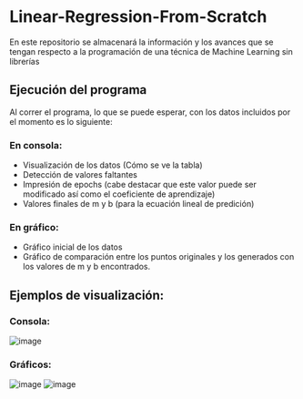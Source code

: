 # Linear-Regression-From-Scratch
En este repositorio se almacenará la información y los avances que se tengan respecto a la programación de una técnica de Machine Learning sin librerías 

## Ejecución del programa
Al correr el programa, lo que se puede esperar, con los datos incluidos por el momento es lo siguiente:
### En consola:
+ Visualización de los datos (Cómo se ve la tabla)
+ Detección de valores faltantes
+ Impresión de epochs (cabe destacar que este valor puede ser modificado así como el coeficiente de aprendizaje)
+ Valores finales de m y b (para la ecuación lineal de predición)

### En gráfico:
+ Gráfico inicial de los datos
+ Gráfico de comparación entre los puntos originales y los generados con los valores de m y b encontrados.

## Ejemplos de visualización:

### Consola:
![image](https://user-images.githubusercontent.com/69534609/189568334-f4d0948e-bc10-45b6-9d63-44697db1af8e.png)

### Gráficos:
![image](https://user-images.githubusercontent.com/69534609/189568179-6ab8f5c7-acab-4701-bb24-34774275c548.png)
![image](https://user-images.githubusercontent.com/69534609/189568303-a0ec82e6-45a3-4e36-b105-b40d65e22363.png)
